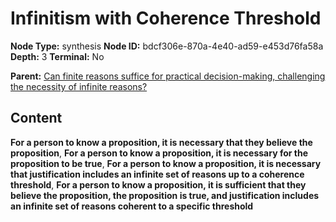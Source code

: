 # Infinitism with Coherence Threshold

**Node Type:** synthesis
**Node ID:** bdcf306e-870a-4e40-ad59-e453d76fa58a
**Depth:** 3
**Terminal:** No

**Parent:** [Can finite reasons suffice for practical decision-making, challenging the necessity of infinite reasons?](can-finite-reasons-suffice-for-practical-decision-making-challenging-the-necessity-of-infinite-reasons.md)

## Content

**For a person to know a proposition, it is necessary that they believe the proposition**, **For a person to know a proposition, it is necessary for the proposition to be true**, **For a person to know a proposition, it is necessary that justification includes an infinite set of reasons up to a coherence threshold**, **For a person to know a proposition, it is sufficient that they believe the proposition, the proposition is true, and justification includes an infinite set of reasons coherent to a specific threshold**
